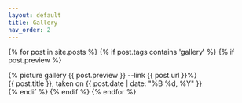 ```yaml
---
layout: default
title: Gallery
nav_order: 2
---
```


  {% for post in site.posts %}
  {% if post.tags contains 'gallery' %}
  {% if post.preview %}
  <div class="picture-container">
  {% picture gallery {{ post.preview }} --link {{ post.url }}%}
  <div class="overlay-text">{{ post.title }}, taken on {{ post.date | date: "%B %d, %Y" }}</div>
  </div>
  {% endif %}
  {% endif %}
  {% endfor %}
